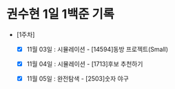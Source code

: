 # 권수현 1일 1백준 기록

- [1주차]
  - [x]   11월 03일 : 시뮬레이션 - [14594]동방 프로젝트(Small)
  - [x]   11월 04일 : 시뮬레이션 - [1713]후보 추천하기
  - [x]   11월 05일 : 완전탐색 - [2503]숫자 야구
  
